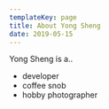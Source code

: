 ```yaml
---
templateKey: page
title: About Yong Sheng
date: 2019-05-15
---
```


Yong Sheng is a..
* developer
* coffee snob
* hobby photographer
